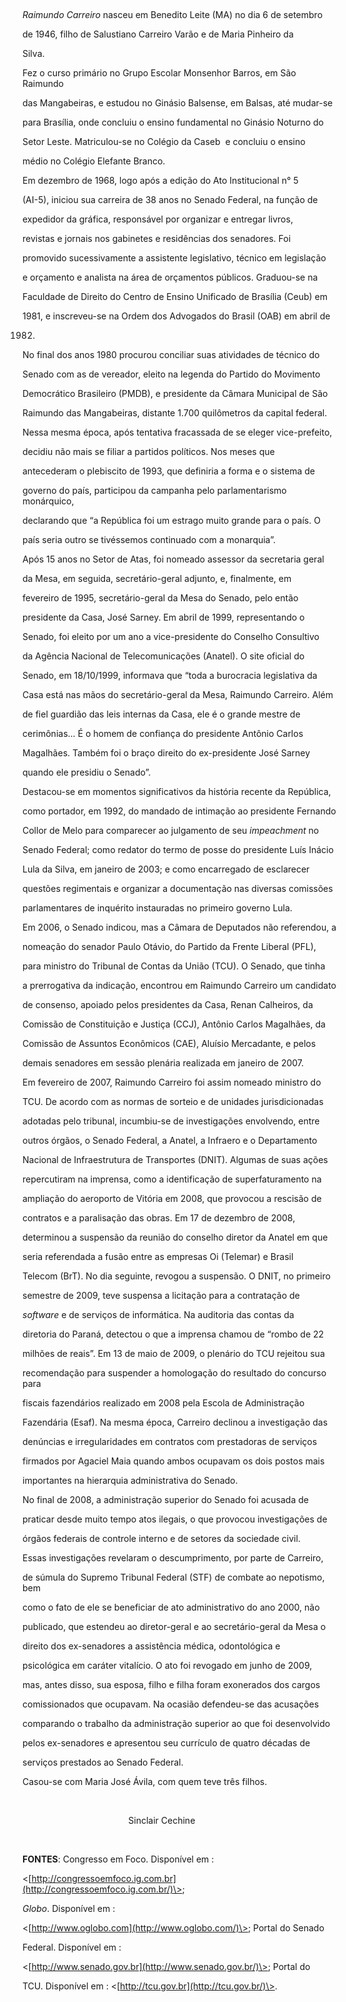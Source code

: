 

 



*Raimundo Carreiro* nasceu em Benedito Leite (MA) no dia 6 de setembro

de 1946, filho de Salustiano Carreiro Varão e de Maria Pinheiro da

Silva.



Fez o curso primário no Grupo Escolar Monsenhor Barros, em São Raimundo

das Mangabeiras, e estudou no Ginásio Balsense, em Balsas, até mudar-se

para Brasília, onde concluiu o ensino fundamental no Ginásio Noturno do

Setor Leste. Matriculou-se no Colégio da Caseb  e concluiu o ensino

médio no Colégio Elefante Branco.



Em dezembro de 1968, logo após a edição do Ato Institucional n° 5

(AI-5), iniciou sua carreira de 38 anos no Senado Federal, na função de

expedidor da gráfica, responsável por organizar e entregar livros,

revistas e jornais nos gabinetes e residências dos senadores. Foi

promovido sucessivamente a assistente legislativo, técnico em legislação

e orçamento e analista na área de orçamentos públicos. Graduou-se na

Faculdade de Direito do Centro de Ensino Unificado de Brasília (Ceub) em

1981, e inscreveu-se na Ordem dos Advogados do Brasil (OAB) em abril de

1982.



No final dos anos 1980 procurou conciliar suas atividades de técnico do

Senado com as de vereador, eleito na legenda do Partido do Movimento

Democrático Brasileiro (PMDB), e presidente da Câmara Municipal de São

Raimundo das Mangabeiras, distante 1.700 quilômetros da capital federal.

Nessa mesma época, após tentativa fracassada de se eleger vice-prefeito,

decidiu não mais se filiar a partidos políticos. Nos meses que

antecederam o plebiscito de 1993, que definiria a forma e o sistema de

governo do país, participou da campanha pelo parlamentarismo monárquico,

declarando que “a República foi um estrago muito grande para o país. O

país seria outro se tivéssemos continuado com a monarquia”.



Após 15 anos no Setor de Atas, foi nomeado assessor da secretaria geral

da Mesa, em seguida, secretário-geral adjunto, e, finalmente, em

fevereiro de 1995, secretário-geral da Mesa do Senado, pelo então

presidente da Casa, José Sarney. Em abril de 1999, representando o

Senado, foi eleito por um ano a vice-presidente do Conselho Consultivo

da Agência Nacional de Telecomunicações (Anatel). O site oficial do

Senado, em 18/10/1999, informava que “toda a burocracia legislativa da

Casa está nas mãos do secretário-geral da Mesa, Raimundo Carreiro. Além

de fiel guardião das leis internas da Casa, ele é o grande mestre de

cerimônias... É o homem de confiança do presidente Antônio Carlos

Magalhães. Também foi o braço direito do ex-presidente José Sarney

quando ele presidiu o Senado”.



Destacou-se em momentos significativos da história recente da República,

como portador, em 1992, do mandado de intimação ao presidente Fernando

Collor de Melo para comparecer ao julgamento de seu *impeachment* no

Senado Federal; como redator do termo de posse do presidente Luís Inácio

Lula da Silva, em janeiro de 2003; e como encarregado de esclarecer

questões regimentais e organizar a documentação nas diversas comissões

parlamentares de inquérito instauradas no primeiro governo Lula.



Em 2006, o Senado indicou, mas a Câmara de Deputados não referendou, a

nomeação do senador Paulo Otávio, do Partido da Frente Liberal (PFL),

para ministro do Tribunal de Contas da União (TCU). O Senado, que tinha

a prerrogativa da indicação, encontrou em Raimundo Carreiro um candidato

de consenso, apoiado pelos presidentes da Casa, Renan Calheiros, da

Comissão de Constituição e Justiça (CCJ), Antônio Carlos Magalhães, da

Comissão de Assuntos Econômicos (CAE), Aluísio Mercadante, e pelos

demais senadores em sessão plenária realizada em janeiro de 2007.



Em fevereiro de 2007, Raimundo Carreiro foi assim nomeado ministro do

TCU. De acordo com as normas de sorteio e de unidades jurisdicionadas

adotadas pelo tribunal, incumbiu-se de investigações envolvendo, entre

outros órgãos, o Senado Federal, a Anatel, a Infraero e o Departamento

Nacional de Infraestrutura de Transportes (DNIT). Algumas de suas ações

repercutiram na imprensa, como a identificação de superfaturamento na

ampliação do aeroporto de Vitória em 2008, que provocou a rescisão de

contratos e a paralisação das obras. Em 17 de dezembro de 2008,

determinou a suspensão da reunião do conselho diretor da Anatel em que

seria referendada a fusão entre as empresas Oi (Telemar) e Brasil

Telecom (BrT). No dia seguinte, revogou a suspensão. O DNIT, no primeiro

semestre de 2009, teve suspensa a licitação para a contratação de

*software* e de serviços de informática. Na auditoria das contas da

diretoria do Paraná, detectou o que a imprensa chamou de “rombo de 22

milhões de reais”. Em 13 de maio de 2009, o plenário do TCU rejeitou sua

recomendação para suspender a homologação do resultado do concurso para

fiscais fazendários realizado em 2008 pela Escola de Administração

Fazendária (Esaf). Na mesma época, Carreiro declinou a investigação das

denúncias e irregularidades em contratos com prestadoras de serviços

firmados por Agaciel Maia quando ambos ocupavam os dois postos mais

importantes na hierarquia administrativa do Senado.



No final de 2008, a administração superior do Senado foi acusada de

praticar desde muito tempo atos ilegais, o que provocou investigações de

órgãos federais de controle interno e de setores da sociedade civil.

Essas investigações revelaram o descumprimento, por parte de Carreiro,

de súmula do Supremo Tribunal Federal (STF) de combate ao nepotismo, bem

como o fato de ele se beneficiar de ato administrativo do ano 2000, não

publicado, que estendeu ao diretor-geral e ao secretário-geral da Mesa o

direito dos ex-senadores a assistência médica, odontológica e

psicológica em caráter vitalício. O ato foi revogado em junho de 2009,

mas, antes disso, sua esposa, filho e filha foram exonerados dos cargos

comissionados que ocupavam. Na ocasião defendeu-se das acusações

comparando o trabalho da administração superior ao que foi desenvolvido

pelos ex-senadores e apresentou seu currículo de quatro décadas de

serviços prestados ao Senado Federal.



Casou-se com Maria José Ávila, com quem teve três filhos.



                                                                                                           

                                           Sinclair Cechine



 



**FONTES**: Congresso em Foco. Disponível em :

\<[http://congressoemfoco.ig.com.br](http://congressoemfoco.ig.com.br/)\>;

*Globo*. Disponível em :

\<[http://www.oglobo.com](http://www.oglobo.com/)\>; Portal do Senado

Federal. Disponível em :

\<[http://www.senado.gov.br](http://www.senado.gov.br/)\>; Portal do

TCU. Disponível em : \<[http://tcu.gov.br](http://tcu.gov.br/)\>.



 

